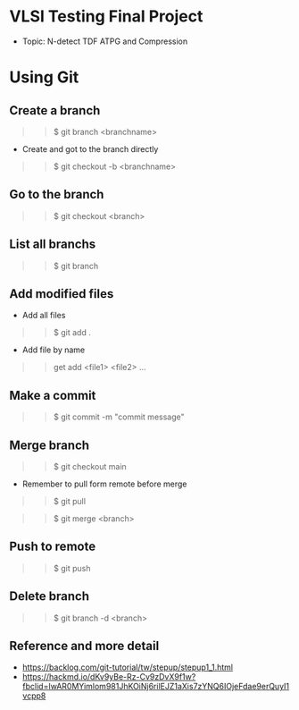 # VLSI Testing Final Project
- Topic: N-detect TDF ATPG and Compression


# Using Git
## Create a branch
>> $ git branch \<branchname>
- Create and got to the branch directly
>> $ git checkout -b \<branchname>
## Go to the branch
>> $ git checkout \<branch> 
## List all branchs
>> $ git branch
## Add modified files
- Add all files
>> $ git add .  
- Add file by name
>> get add \<file1> \<file2> ... 
## Make a commit
>> $ git commit -m "commit message"
## Merge branch
>> $ git checkout main
- Remember to pull form remote before merge
>> $ git pull 

>> $ git merge \<branch>
## Push to remote
>> $ git push
## Delete branch
>> $ git branch -d \<branch>
## Reference and more detail
- https://backlog.com/git-tutorial/tw/stepup/stepup1_1.html
- https://hackmd.io/dKv9yBe-Rz-Cv9zDvX9f1w?fbclid=IwAR0MYimlom981JhKOiNj6rilEJZ1aXis7zYNQ6IOjeFdae9erQuyI1vcpp8